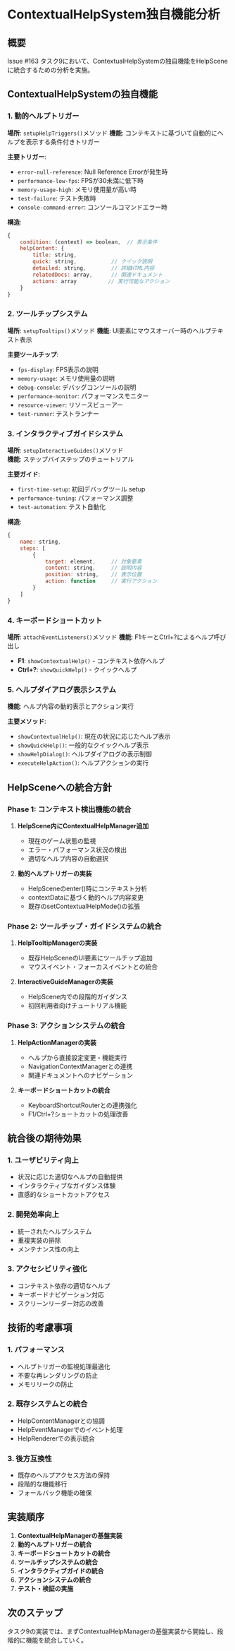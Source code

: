 # ContextualHelpSystem独自機能分析

## 概要
Issue #163 タスク9において、ContextualHelpSystemの独自機能をHelpSceneに統合するための分析を実施。

## ContextualHelpSystemの独自機能

### 1. 動的ヘルプトリガー
**場所**: `setupHelpTriggers()`メソッド
**機能**: コンテキストに基づいて自動的にヘルプを表示する条件付きトリガー

**主要トリガー**:
- `error-null-reference`: Null Reference Errorが発生時
- `performance-low-fps`: FPSが30未満に低下時  
- `memory-usage-high`: メモリ使用量が高い時
- `test-failure`: テスト失敗時
- `console-command-error`: コンソールコマンドエラー時

**構造**:
```javascript
{
    condition: (context) => boolean,  // 表示条件
    helpContent: {
        title: string,
        quick: string,           // クイック説明
        detailed: string,        // 詳細HTML内容
        relatedDocs: array,      // 関連ドキュメント
        actions: array          // 実行可能なアクション
    }
}
```

### 2. ツールチップシステム  
**場所**: `setupTooltips()`メソッド
**機能**: UI要素にマウスオーバー時のヘルプテキスト表示

**主要ツールチップ**:
- `fps-display`: FPS表示の説明
- `memory-usage`: メモリ使用量の説明
- `debug-console`: デバッグコンソールの説明
- `performance-monitor`: パフォーマンスモニター
- `resource-viewer`: リソースビューアー
- `test-runner`: テストランナー

### 3. インタラクティブガイドシステム
**場所**: `setupInteractiveGuides()`メソッド  
**機能**: ステップバイステップのチュートリアル

**主要ガイド**:
- `first-time-setup`: 初回デバッグツール setup
- `performance-tuning`: パフォーマンス調整
- `test-automation`: テスト自動化

**構造**:
```javascript
{
    name: string,
    steps: [
        {
            target: element,     // 対象要素
            content: string,     // 説明内容
            position: string,    // 表示位置
            action: function     // 実行アクション
        }
    ]
}
```

### 4. キーボードショートカット
**場所**: `attachEventListeners()`メソッド
**機能**: F1キーとCtrl+?によるヘルプ呼び出し

- **F1**: `showContextualHelp()` - コンテキスト依存ヘルプ
- **Ctrl+?**: `showQuickHelp()` - クイックヘルプ

### 5. ヘルプダイアログ表示システム
**機能**: ヘルプ内容の動的表示とアクション実行

**主要メソッド**:
- `showContextualHelp()`: 現在の状況に応じたヘルプ表示
- `showQuickHelp()`: 一般的なクイックヘルプ表示  
- `showHelpDialog()`: ヘルプダイアログの表示制御
- `executeHelpAction()`: ヘルプアクションの実行

## HelpSceneへの統合方針

### Phase 1: コンテキスト検出機能の統合
1. **HelpScene内にContextualHelpManager追加**
   - 現在のゲーム状態の監視
   - エラー・パフォーマンス状況の検出
   - 適切なヘルプ内容の自動選択

2. **動的ヘルプトリガーの実装**
   - HelpSceneのenter()時にコンテキスト分析
   - contextDataに基づく動的ヘルプ内容変更
   - 既存のsetContextualHelpMode()の拡張

### Phase 2: ツールチップ・ガイドシステムの統合
1. **HelpTooltipManagerの実装**
   - 既存HelpSceneのUI要素にツールチップ追加
   - マウスイベント・フォーカスイベントとの統合

2. **InteractiveGuideManagerの実装**
   - HelpScene内での段階的ガイダンス
   - 初回利用者向けチュートリアル機能

### Phase 3: アクションシステムの統合
1. **HelpActionManagerの実装**
   - ヘルプから直接設定変更・機能実行
   - NavigationContextManagerとの連携
   - 関連ドキュメントへのナビゲーション

2. **キーボードショートカットの統合**
   - KeyboardShortcutRouterとの連携強化
   - F1/Ctrl+?ショートカットの処理改善

## 統合後の期待効果

### 1. ユーザビリティ向上
- 状況に応じた適切なヘルプの自動提供
- インタラクティブなガイダンス体験
- 直感的なショートカットアクセス

### 2. 開発効率向上
- 統一されたヘルプシステム
- 重複実装の排除
- メンテナンス性の向上

### 3. アクセシビリティ強化
- コンテキスト依存の適切なヘルプ
- キーボードナビゲーション対応
- スクリーンリーダー対応の改善

## 技術的考慮事項

### 1. パフォーマンス
- ヘルプトリガーの監視処理最適化
- 不要な再レンダリングの防止
- メモリリークの防止

### 2. 既存システムとの統合
- HelpContentManagerとの協調
- HelpEventManagerでのイベント処理
- HelpRendererでの表示統合

### 3. 後方互換性
- 既存のヘルプアクセス方法の保持
- 段階的な機能移行
- フォールバック機能の確保

## 実装順序

1. **ContextualHelpManagerの基盤実装**
2. **動的ヘルプトリガーの統合**
3. **キーボードショートカットの統合**
4. **ツールチップシステムの統合**
5. **インタラクティブガイドの統合**
6. **アクションシステムの統合**
7. **テスト・検証の実施**

## 次のステップ
タスク9の実装では、まずContextualHelpManagerの基盤実装から開始し、段階的に機能を統合していく。